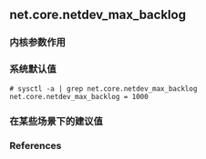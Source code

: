## net.core.netdev_max_backlog



### 内核参数作用





### 系统默认值

```
# sysctl -a | grep net.core.netdev_max_backlog
net.core.netdev_max_backlog = 1000
```



### 在某些场景下的建议值



### References